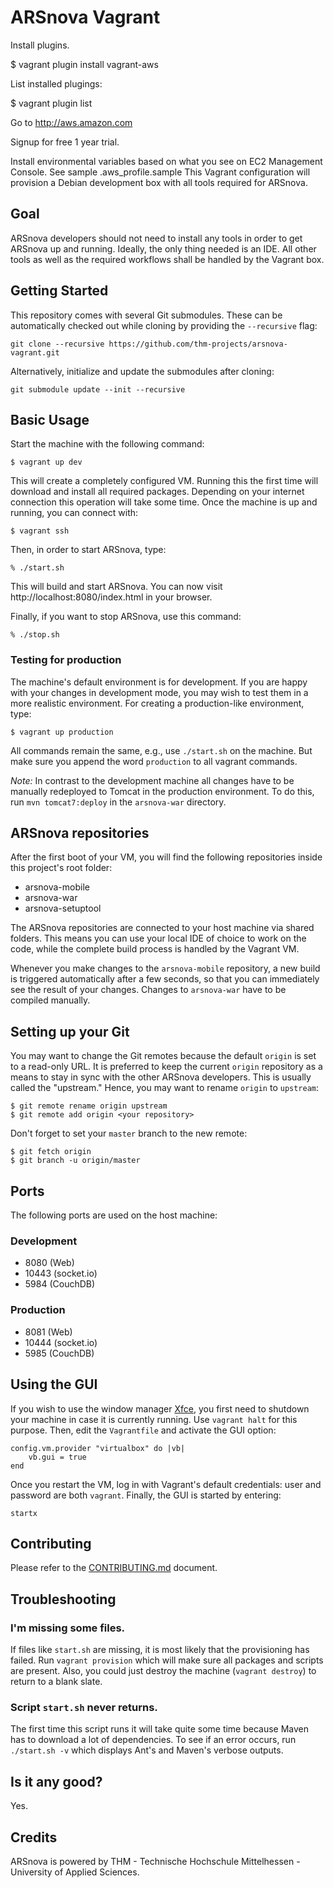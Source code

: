 # ARSnova Vagrant


Install plugins.

$ vagrant plugin install vagrant-aws

List installed plugings:

$ vagrant plugin list

Go to http://aws.amazon.com

Signup for free 1 year trial.

Install environmental variables based on what you see on EC2 Management Console. See sample .aws_profile.sample
This Vagrant configuration will provision a Debian development box with all tools required for ARSnova.

## Goal

ARSnova developers should not need to install any tools in order to get ARSnova up and running. Ideally, the only thing needed is an IDE. All other tools as well as the required workflows shall be handled by the Vagrant box.

## Getting Started

This repository comes with several Git submodules. These can be automatically checked out while cloning by providing the `--recursive` flag:

	git clone --recursive https://github.com/thm-projects/arsnova-vagrant.git

Alternatively, initialize and update the submodules after cloning:

	git submodule update --init --recursive

## Basic Usage

Start the machine with the following command:

	$ vagrant up dev

This will create a completely configured VM. Running this the first time will download and install all required packages. Depending on your internet connection this operation will take some time. Once the machine is up and running, you can connect with:

	$ vagrant ssh

Then, in order to start ARSnova, type:

	% ./start.sh

This will build and start ARSnova. You can now visit http://localhost:8080/index.html in your browser.

Finally, if you want to stop ARSnova, use this command:

	% ./stop.sh

### Testing for production

The machine's default environment is for development. If you are happy with your changes in development mode, you may wish to test them in a more realistic environment. For creating a production-like environment, type:

	$ vagrant up production

All commands remain the same, e.g., use `./start.sh` on the machine. But make sure you append the word `production` to all vagrant commands.

*Note:* In contrast to the development machine all changes have to be manually redeployed to Tomcat in the production environment. To do this, run `mvn tomcat7:deploy` in the `arsnova-war` directory.

## ARSnova repositories

After the first boot of your VM, you will find the following repositories inside this project's root folder:

- arsnova-mobile
- arsnova-war
- arsnova-setuptool

The ARSnova repositories are connected to your host machine via shared folders. This means you can use your local IDE of choice to work on the code, while the complete build process is handled by the Vagrant VM.

Whenever you make changes to the `arsnova-mobile` repository, a new build is triggered automatically after a few seconds, so that you can immediately see the result of your changes. Changes to `arsnova-war` have to be compiled manually.

## Setting up your Git

You may want to change the Git remotes because the default `origin` is set to a read-only URL. It is preferred to keep the current `origin` repository as a means to stay in sync with the other ARSnova developers. This is usually called the "upstream." Hence, you may want to rename `origin` to `upstream`:

	$ git remote rename origin upstream
	$ git remote add origin <your repository>

Don't forget to set your `master` branch to the new remote:

	$ git fetch origin
	$ git branch -u origin/master

## Ports

The following ports are used on the host machine:

### Development

- 8080 (Web)
- 10443 (socket.io)
- 5984 (CouchDB)

### Production

- 8081 (Web)
- 10444 (socket.io)
- 5985 (CouchDB)

## Using the GUI

If you wish to use the window manager [Xfce](http://www.xfce.org), you first need to shutdown your machine in case it is currently running. Use `vagrant halt` for this purpose. Then, edit the `Vagrantfile` and activate the GUI option:

	config.vm.provider "virtualbox" do |vb|
		vb.gui = true
	end

Once you restart the VM, log in with Vagrant's default credentials: user and password are both `vagrant`. Finally, the GUI is started by entering:

	startx

## Contributing

Please refer to the [CONTRIBUTING.md](CONTRIBUTING.md) document.

## Troubleshooting

### I'm missing some files.

If files like `start.sh` are missing, it is most likely that the provisioning has failed. Run `vagrant provision` which will make sure all packages and scripts are present. Also, you could just destroy the machine (`vagrant destroy`) to return to a blank slate.

### Script `start.sh` never returns.

The first time this script runs it will take quite some time because Maven has to download a lot of dependencies. To see if an error occurs, run `./start.sh -v` which displays Ant's and Maven's verbose outputs.

## Is it any good?

Yes.

## Credits

ARSnova is powered by THM - Technische Hochschule Mittelhessen - University of Applied Sciences.
